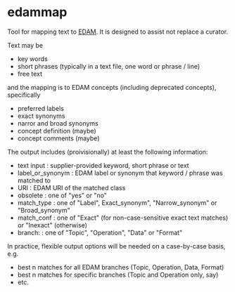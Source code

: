 # edammap
Tool for mapping text to [EDAM](http://bioportal.bioontology.org/ontologies/EDAM?p=classes).  It is designed to assist not replace a curator.

Text may be
* key words 
* short phrases (typically in a text file, one word or phrase / line) 
* free text

and the mapping is to EDAM concepts (including deprecated concepts), specifically
* preferred labels 
* exact synonyms
* narror and broad synonyms
* concept definition (maybe)
* concept comments (maybe)

The output includes (proivisionally) at least the following information:

* text input 	    	: supplier-provided keyword, short phrase or text
* label_or_synonym 	: EDAM label or synonym that keyword / phrase was matched to
* URI 			: EDAM URI of the matched class
* obsolete 		: one of "yes" or "no"
* match_type 		: one of "Label", Exact_synonym", "Narrow_synonym" or "Broad_synonym"
* match_conf 		: one of "Exact" (for non-case-sensitive exact text matches) or "Inexact" (otherwise)
* branch:  		: one of "Topic", "Operation", "Data" or "Format" 

In practice, flexible output options will be needed on a case-by-case basis, e.g.

* best n matches for all EDAM branches (Topic, Operation, Data, Format)
* best n matches for specific branches (Topic and Operation only, say)
* etc.
